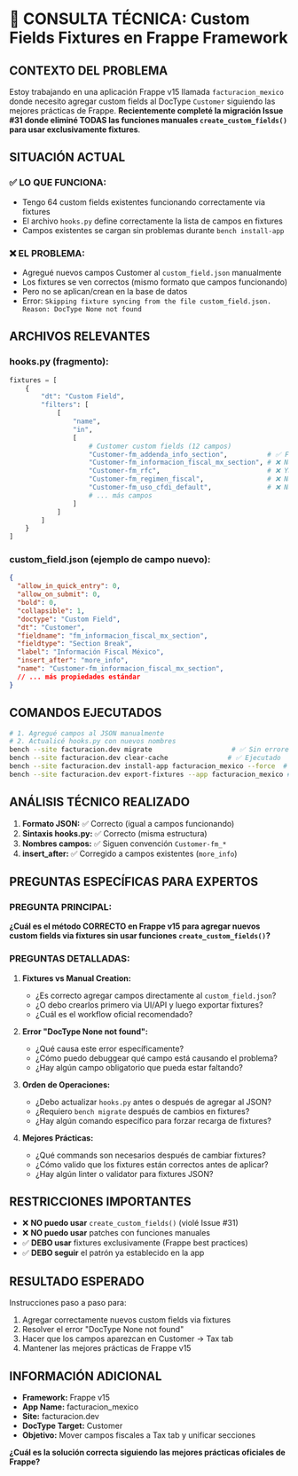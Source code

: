 # 🤖 CONSULTA TÉCNICA: Custom Fields Fixtures en Frappe Framework

## **CONTEXTO DEL PROBLEMA**

Estoy trabajando en una aplicación Frappe v15 llamada `facturacion_mexico` donde necesito agregar custom fields al DocType `Customer` siguiendo las mejores prácticas de Frappe. **Recientemente completé la migración Issue #31 donde eliminé TODAS las funciones manuales `create_custom_fields()` para usar exclusivamente fixtures**.

## **SITUACIÓN ACTUAL**

### **✅ LO QUE FUNCIONA:**
- Tengo 64 custom fields existentes funcionando correctamente via fixtures
- El archivo `hooks.py` define correctamente la lista de campos en fixtures
- Campos existentes se cargan sin problemas durante `bench install-app`

### **❌ EL PROBLEMA:**
- Agregué nuevos campos Customer al `custom_field.json` manualmente
- Los fixtures se ven correctos (mismo formato que campos funcionando)
- Pero no se aplican/crean en la base de datos
- Error: `Skipping fixture syncing from the file custom_field.json. Reason: DocType None not found`

## **ARCHIVOS RELEVANTES**

### **hooks.py (fragmento):**
```python
fixtures = [
    {
        "dt": "Custom Field",
        "filters": [
            [
                "name",
                "in",
                [
                    # Customer custom fields (12 campos)
                    "Customer-fm_addenda_info_section",          # ✅ Funciona
                    "Customer-fm_informacion_fiscal_mx_section", # ❌ Nuevo - no se crea
                    "Customer-fm_rfc",                           # ❌ Ya existe pero referencia mal
                    "Customer-fm_regimen_fiscal",                # ❌ Nuevo - no se crea  
                    "Customer-fm_uso_cfdi_default",              # ❌ Nuevo - no se crea
                    # ... más campos
                ]
            ]
        ]
    }
]
```

### **custom_field.json (ejemplo de campo nuevo):**
```json
{
  "allow_in_quick_entry": 0,
  "allow_on_submit": 0,
  "bold": 0,
  "collapsible": 1,
  "doctype": "Custom Field",
  "dt": "Customer",
  "fieldname": "fm_informacion_fiscal_mx_section",
  "fieldtype": "Section Break",
  "label": "Información Fiscal México",
  "insert_after": "more_info",
  "name": "Customer-fm_informacion_fiscal_mx_section",
  // ... más propiedades estándar
}
```

## **COMANDOS EJECUTADOS**

```bash
# 1. Agregué campos al JSON manualmente
# 2. Actualicé hooks.py con nuevos nombres
bench --site facturacion.dev migrate                    # ✅ Sin errores
bench --site facturacion.dev clear-cache               # ✅ Ejecutado
bench --site facturacion.dev install-app facturacion_mexico --force  # ⚠️ "DocType None not found"
bench --site facturacion.dev export-fixtures --app facturacion_mexico # ✅ Ve los campos
```

## **ANÁLISIS TÉCNICO REALIZADO**

1. **Formato JSON:** ✅ Correcto (igual a campos funcionando)
2. **Sintaxis hooks.py:** ✅ Correcto (misma estructura)
3. **Nombres campos:** ✅ Siguen convención `Customer-fm_*`
4. **insert_after:** ✅ Corregido a campos existentes (`more_info`)

## **PREGUNTAS ESPECÍFICAS PARA EXPERTOS**

### **PREGUNTA PRINCIPAL:**
**¿Cuál es el método CORRECTO en Frappe v15 para agregar nuevos custom fields via fixtures sin usar funciones `create_custom_fields()`?**

### **PREGUNTAS DETALLADAS:**

1. **Fixtures vs Manual Creation:**
   - ¿Es correcto agregar campos directamente al `custom_field.json`?
   - ¿O debo crearlos primero via UI/API y luego exportar fixtures?
   - ¿Cuál es el workflow oficial recomendado?

2. **Error "DocType None not found":**
   - ¿Qué causa este error específicamente?
   - ¿Cómo puedo debuggear qué campo está causando el problema?
   - ¿Hay algún campo obligatorio que pueda estar faltando?

3. **Orden de Operaciones:**
   - ¿Debo actualizar `hooks.py` antes o después de agregar al JSON?
   - ¿Requiero `bench migrate` después de cambios en fixtures?
   - ¿Hay algún comando específico para forzar recarga de fixtures?

4. **Mejores Prácticas:**
   - ¿Qué commands son necesarios después de cambiar fixtures?
   - ¿Cómo valido que los fixtures están correctos antes de aplicar?
   - ¿Hay algún linter o validator para fixtures JSON?

## **RESTRICCIONES IMPORTANTES**

- ❌ **NO puedo usar** `create_custom_fields()` (violé Issue #31)
- ❌ **NO puedo usar** patches con funciones manuales
- ✅ **DEBO usar** fixtures exclusivamente (Frappe best practices)
- ✅ **DEBO seguir** el patrón ya establecido en la app

## **RESULTADO ESPERADO**

Instrucciones paso a paso para:
1. Agregar correctamente nuevos custom fields via fixtures
2. Resolver el error "DocType None not found"
3. Hacer que los campos aparezcan en Customer → Tax tab
4. Mantener las mejores prácticas de Frappe v15

## **INFORMACIÓN ADICIONAL**

- **Framework:** Frappe v15
- **App Name:** facturacion_mexico  
- **Site:** facturacion.dev
- **DocType Target:** Customer
- **Objetivo:** Mover campos fiscales a Tax tab y unificar secciones

**¿Cuál es la solución correcta siguiendo las mejores prácticas oficiales de Frappe?**
